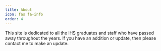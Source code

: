 ```yaml
---
title: About
icon: fas fa-info
order: 4
---
```

This site is dedicated to all the IHS graduates and staff who have passed away throughout the years. If you have an addition or update, then please contact me to make an update.
